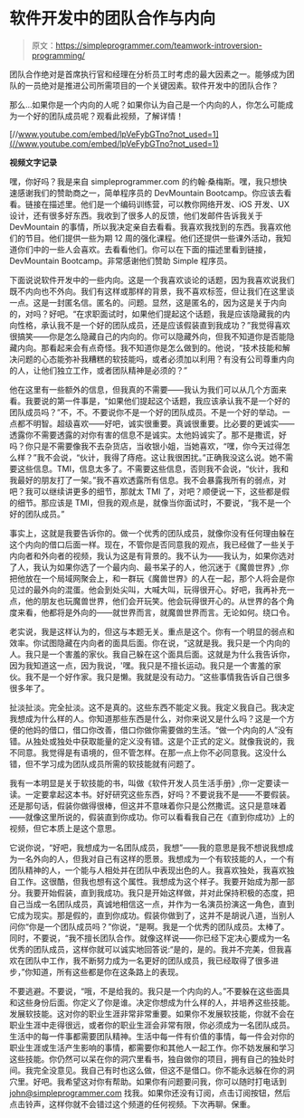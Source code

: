 # 软件开发中的团队合作与内向

> 原文：<https://simpleprogrammer.com/teamwork-introversion-programming/>

团队合作绝对是首席执行官和经理在分析员工时考虑的最大因素之一。能够成为团队的一员绝对是推进公司所需项目的一个关键因素。软件开发中的团队合作？

那么…如果你是一个内向的人呢？如果你认为自己是一个内向的人，你怎么可能成为一个好的团队成员呢？观看此视频，了解详情！

[//www.youtube.com/embed/lpVeFybGTno?not_used=1](//www.youtube.com/embed/lpVeFybGTno?not_used=1)

**视频文字记录**

嘿，你好吗？我是来自 simpleprogrammer.com 的约翰·桑梅斯。嘿，我只想快速感谢我们的赞助商之一，简单程序员的 DevMountain Bootcamp。你应该去看看。链接在描述里。他们是一个编码训练营，可以教你网络开发、iOS 开发、UX 设计，还有很多好东西。我收到了很多人的反馈，他们发邮件告诉我关于 DevMountain 的事情，所以我决定亲自去看看。我喜欢我找到的东西。我喜欢他们的节目。他们提供一些为期 12 周的强化课程。他们还提供一些课外活动，我知道你们中的一些人会喜欢。去看看他们。你可以在下面的描述里看到链接，DevMountain Bootcamp。非常感谢他们赞助 Simple 程序员。

下面说说软件开发中的一些内向。这是一个我喜欢谈论的话题，因为我喜欢说我们既不内向也不外向。我们有这样或那样的背景，我不喜欢标签，但让我们在这里谈一点。这是一封匿名信。匿名的。问题。显然，这是匿名的，因为这是关于内向的，对吗？好吧。“在求职面试时，如果他们提起这个话题，我是应该隐藏我的内向性格，承认我不是一个好的团队成员，还是应该假装直到我成功？”我觉得喜欢很搞笑——你是怎么隐藏自己的内向的。你可以隐藏外向，但我不知道你是否能隐藏内向。那看起来会有点奇怪。我不知道你是怎么做到的。他说，“技术技能和解决问题的心态能弥补我糟糕的软技能吗，或者必须加以利用？有没有公司尊重内向的人，让他们独立工作，或者团队精神是必须的？”

他在这里有一些额外的信息，但我真的不需要——我认为我们可以从几个方面来看。我要说的第一件事是，“如果他们提起这个话题，我应该承认我不是一个好的团队成员吗？”不，不。不要说你不是一个好的团队成员。不是一个好的举动。一点都不明智。超级喜欢——好吧，诚实很重要。真诚很重要。比必要的更诚实——透露你不需要透露的对你有害的信息不是诚实。太他妈诚实了。那不是撒谎，好吗？你只是不需要像我不去杂货店，当收银小姐，当她喜欢，“嘿，你今天过得怎么样？”我不会说，“伙计，我得了痔疮。这让我很困扰。”正确我没这么说。她不需要这些信息。TMI，信息太多了。不需要这些信息，否则我不会说，“伙计，我和我最好的朋友打了一架。”我不喜欢透露所有信息。我不会暴露我所有的弱点，对吧？我可以继续讲更多的细节，那就太 TMI 了，对吧？顺便说一下，这些都是假的细节。那应该是 TMI，但我的观点是，就像当你面试时，不要说，“我不是一个好的团队成员。”

事实上，这就是我要告诉你的。做一个优秀的团队成员，就像你没有任何理由躲在这个内向的借口后面一样。现在，不管你是否同意我的观点，我已经做了一些关于内向者和外向者的视频，我认为这是有背景的。我不认为——我认为，如果你选对了人，我认为如果你选了一个最内向、最书呆子的人，他沉迷于《魔兽世界》,你把他放在一个局域网聚会上，和一群玩《魔兽世界》的人在一起，那个人将会是你见过的最外向的混蛋。他会到处尖叫，大喊大叫，玩得很开心。好吧，我再补充一点，他的朋友也玩魔兽世界，他们会开玩笑。他会玩得很开心的。从世界的各个角度来看，他都将是外向的——就世界而言，就魔兽世界而言。无论如何。绕口令。

老实说，我是这样认为的，但这与本题无关。重点是这个。你有一个明显的弱点和效率。你试图隐藏在内向者的面具后面。你在说，“这就是我。我只是一个内向的人。我只是一个害羞的家伙。我自己躲在这个面具后面。这就是为什么我告诉你，因为我知道这一点，因为我说，'嘿。我只是不擅长运动。我只是一个害羞的家伙。我不是一个好作家。我只是懒。我就是没有动力。“这些事情我告诉自己很多很多年了。

扯淡扯淡。完全扯淡。这不是真的。这些东西不能定义我。我定义我自己。我决定我想成为什么样的人。你知道那些东西是什么，对你来说又是什么吗？这是一个方便的他妈的借口，借口你改善，借口你做你需要做的生活。“做一个内向的人”没有错。从独处或独处中获取能量的定义没有错。这是个正式的定义。就像我说的，我不同意。我觉得是有语境的，但不管怎样。在那一点上你不必同意我。这没什么错，但不学习成为团队成员所需的软技能就有问题了。

我有一本明显是关于软技能的书，叫做《软件开发人员生活手册》,你一定要读一读。一定要拿起这本书。好好研究这些东西，好吗？不要说我不是——不要假装。还是那句话，假装你做得很棒，但这并不意味着你只是公然撒谎。这只是意味着——就像这里所说的，假装直到你成功。你可以看看我自己在《直到你成功》上的视频，但它本质上是这个意思。

它说你说，“好吧，我想成为一名团队成员，我想”——我的意思是我不想说我想成为一名外向的人，但我对自己有这样的愿景。我想成为一个有软技能的人，一个有团队精神的人，一个能与人相处并在团队中表现出色的人。我喜欢独处，我喜欢独自工作。这很酷，但我也想有这个属性。我想成为这个样子。我要开始成为那一部分。我要开始假装，直到我成功。我只是开始这样做，并对此保持积极的态度，把自己当成一名团队成员，真诚地相信这一点，并作为一名演员扮演这一角色，直到它成为现实。那是假的，直到你成功。假装你做到了，这并不是胡说八道，当别人问你“你是一个团队成员吗？”你说，“是啊。我是一个优秀的团队成员。太棒了。同时，不要说，“我不擅长团队合作。就像这样说——你已经下定决心要成为一名优秀的团队成员，这样你就可以诚实地回答说:“是的，是的。我并不完美，但我喜欢在团队中工作，我不断努力成为一名更好的团队成员，我已经取得了很多进步，”你知道，所有这些都是你在这条路上的表现。

不要逃避。不要说，“哦，不是给我的。我只是一个内向的人。”不要躲在这些面具和这些身份后面。你定义了你是谁。决定你想成为什么样的人，并培养这些技能。发展软技能。这对你的职业生涯非常非常重要。如果你不发展软技能，你就不会在职业生涯中走得很远，或者你的职业生涯会非常有限，你必须成为一名团队成员。生活中的每一件事都需要团队精神。生活中每一件有价值的事情，每一件会对你的职业生涯或生活产生影响的事情，都需要你和其他人一起工作。你不妨发展和学习这些技能。你仍然可以呆在你的洞穴里看书，独自做你的项目，拥有自己的独处时间。我完全没意见。我自己有时也这么做，但这不是借口。你不能永远躲在你的洞穴里。好吧。我希望这对你有帮助。如果你有问题要问我，你可以随时打电话到 john@simpleprogrammer.com 找我。如果你还没有订阅，点击订阅按钮，然后点击铃声，这样你就不会错过这个频道的任何视频。下次再聊。保重。